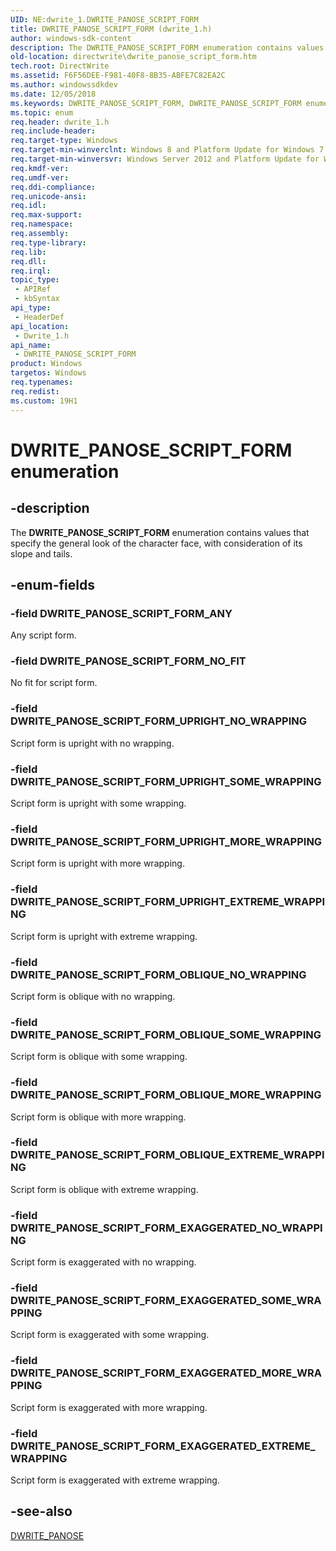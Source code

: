 ```yaml
---
UID: NE:dwrite_1.DWRITE_PANOSE_SCRIPT_FORM
title: DWRITE_PANOSE_SCRIPT_FORM (dwrite_1.h)
author: windows-sdk-content
description: The DWRITE_PANOSE_SCRIPT_FORM enumeration contains values that specify the general look of the character face, with consideration of its slope and tails.
old-location: directwrite\dwrite_panose_script_form.htm
tech.root: DirectWrite
ms.assetid: F6F56DEE-F981-40F8-8B35-ABFE7C82EA2C
ms.author: windowssdkdev
ms.date: 12/05/2018
ms.keywords: DWRITE_PANOSE_SCRIPT_FORM, DWRITE_PANOSE_SCRIPT_FORM enumeration [Direct Write], DWRITE_PANOSE_SCRIPT_FORM_ANY, DWRITE_PANOSE_SCRIPT_FORM_EXAGGERATED_EXTREME_WRAPPING, DWRITE_PANOSE_SCRIPT_FORM_EXAGGERATED_MORE_WRAPPING, DWRITE_PANOSE_SCRIPT_FORM_EXAGGERATED_NO_WRAPPING, DWRITE_PANOSE_SCRIPT_FORM_EXAGGERATED_SOME_WRAPPING, DWRITE_PANOSE_SCRIPT_FORM_NO_FIT, DWRITE_PANOSE_SCRIPT_FORM_OBLIQUE_EXTREME_WRAPPING, DWRITE_PANOSE_SCRIPT_FORM_OBLIQUE_MORE_WRAPPING, DWRITE_PANOSE_SCRIPT_FORM_OBLIQUE_NO_WRAPPING, DWRITE_PANOSE_SCRIPT_FORM_OBLIQUE_SOME_WRAPPING, DWRITE_PANOSE_SCRIPT_FORM_UPRIGHT_EXTREME_WRAPPING, DWRITE_PANOSE_SCRIPT_FORM_UPRIGHT_MORE_WRAPPING, DWRITE_PANOSE_SCRIPT_FORM_UPRIGHT_NO_WRAPPING, DWRITE_PANOSE_SCRIPT_FORM_UPRIGHT_SOME_WRAPPING, directwrite.dwrite_panose_script_form, dwrite_1/DWRITE_PANOSE_SCRIPT_FORM, dwrite_1/DWRITE_PANOSE_SCRIPT_FORM_ANY, dwrite_1/DWRITE_PANOSE_SCRIPT_FORM_EXAGGERATED_EXTREME_WRAPPING, dwrite_1/DWRITE_PANOSE_SCRIPT_FORM_EXAGGERATED_MORE_WRAPPING, dwrite_1/DWRITE_PANOSE_SCRIPT_FORM_EXAGGERATED_NO_WRAPPING, dwrite_1/DWRITE_PANOSE_SCRIPT_FORM_EXAGGERATED_SOME_WRAPPING, dwrite_1/DWRITE_PANOSE_SCRIPT_FORM_NO_FIT, dwrite_1/DWRITE_PANOSE_SCRIPT_FORM_OBLIQUE_EXTREME_WRAPPING, dwrite_1/DWRITE_PANOSE_SCRIPT_FORM_OBLIQUE_MORE_WRAPPING, dwrite_1/DWRITE_PANOSE_SCRIPT_FORM_OBLIQUE_NO_WRAPPING, dwrite_1/DWRITE_PANOSE_SCRIPT_FORM_OBLIQUE_SOME_WRAPPING, dwrite_1/DWRITE_PANOSE_SCRIPT_FORM_UPRIGHT_EXTREME_WRAPPING, dwrite_1/DWRITE_PANOSE_SCRIPT_FORM_UPRIGHT_MORE_WRAPPING, dwrite_1/DWRITE_PANOSE_SCRIPT_FORM_UPRIGHT_NO_WRAPPING, dwrite_1/DWRITE_PANOSE_SCRIPT_FORM_UPRIGHT_SOME_WRAPPING
ms.topic: enum
req.header: dwrite_1.h
req.include-header: 
req.target-type: Windows
req.target-min-winverclnt: Windows 8 and Platform Update for Windows 7 [desktop apps only]
req.target-min-winversvr: Windows Server 2012 and Platform Update for Windows Server 2008 R2 [desktop apps only]
req.kmdf-ver: 
req.umdf-ver: 
req.ddi-compliance: 
req.unicode-ansi: 
req.idl: 
req.max-support: 
req.namespace: 
req.assembly: 
req.type-library: 
req.lib: 
req.dll: 
req.irql: 
topic_type:
 - APIRef
 - kbSyntax
api_type:
 - HeaderDef
api_location:
 - Dwrite_1.h
api_name:
 - DWRITE_PANOSE_SCRIPT_FORM
product: Windows
targetos: Windows
req.typenames: 
req.redist: 
ms.custom: 19H1
---
```


# DWRITE_PANOSE_SCRIPT_FORM enumeration


## -description


The <b>DWRITE_PANOSE_SCRIPT_FORM</b> enumeration contains values that specify the general look of the character face, with consideration of its  slope and tails.


## -enum-fields




### -field DWRITE_PANOSE_SCRIPT_FORM_ANY

Any script form.


### -field DWRITE_PANOSE_SCRIPT_FORM_NO_FIT

No fit for script form.


### -field DWRITE_PANOSE_SCRIPT_FORM_UPRIGHT_NO_WRAPPING

Script form is upright with no wrapping.


### -field DWRITE_PANOSE_SCRIPT_FORM_UPRIGHT_SOME_WRAPPING

Script form is upright with some wrapping.


### -field DWRITE_PANOSE_SCRIPT_FORM_UPRIGHT_MORE_WRAPPING

Script form is upright with more wrapping.


### -field DWRITE_PANOSE_SCRIPT_FORM_UPRIGHT_EXTREME_WRAPPING

Script form is upright with extreme wrapping.


### -field DWRITE_PANOSE_SCRIPT_FORM_OBLIQUE_NO_WRAPPING

Script form is oblique with no wrapping.


### -field DWRITE_PANOSE_SCRIPT_FORM_OBLIQUE_SOME_WRAPPING

Script form is oblique with some wrapping.


### -field DWRITE_PANOSE_SCRIPT_FORM_OBLIQUE_MORE_WRAPPING

Script form is oblique with more wrapping.


### -field DWRITE_PANOSE_SCRIPT_FORM_OBLIQUE_EXTREME_WRAPPING

Script form is oblique with extreme wrapping.


### -field DWRITE_PANOSE_SCRIPT_FORM_EXAGGERATED_NO_WRAPPING

Script form is exaggerated with no wrapping.


### -field DWRITE_PANOSE_SCRIPT_FORM_EXAGGERATED_SOME_WRAPPING

Script form is exaggerated with some wrapping.


### -field DWRITE_PANOSE_SCRIPT_FORM_EXAGGERATED_MORE_WRAPPING

Script form is exaggerated with more wrapping.


### -field DWRITE_PANOSE_SCRIPT_FORM_EXAGGERATED_EXTREME_WRAPPING

Script form is exaggerated with extreme wrapping.


## -see-also




<a href="https://msdn.microsoft.com/B65B4C8E-1CA0-47AC-AA3F-8F2EACC5C11A">DWRITE_PANOSE</a>
 

 

